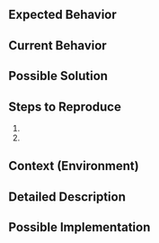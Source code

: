 <!-- Thank you for your contribution. Provide a general summary of the issue in the Title above -->

## Expected Behavior
<!-- Tell us what should happen -->

## Current Behavior
<!-- Tell us what happens instead of the expected behavior -->

## Possible Solution
<!-- Not obligatory, but suggest a fix/reason for the bug, -->

## Steps to Reproduce
<!-- Provide a link to a live example, or an unambiguous set of steps to reproduce this bug. -->
1.
2.

## Context (Environment)
<!-- How has this issue affected you? What are you trying to accomplish? -->
<!-- Providing context helps us come up with a solution that is most useful in the real world -->
<!-- Provide a general summary of the issue in the Title above -->

## Detailed Description
<!--- Provide a detailed description of the change or addition you are proposing -->

## Possible Implementation
<!--- Not obligatory, but suggest an idea for implementing addition or change -->
